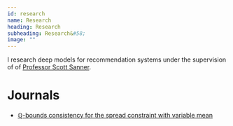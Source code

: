 ```yaml
---
id: research
name: Research
heading: Research
subheading: Research&#58;
image: ""
---
```


I research deep models for recommendation systems  under the supervision of of [Professor Scott Sanner](http://d3m.mie.utoronto.ca/members/ssanner/).

# Journals

* [ℚ-bounds consistency for the spread constraint with variable mean](https://link.springer.com/article/10.1007/s10601-016-9238-x)
